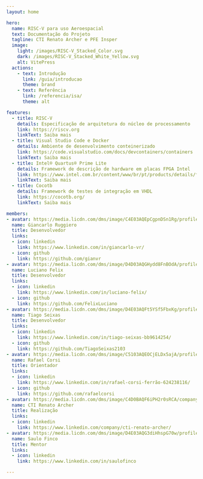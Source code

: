 ```yaml
---
layout: home

hero:
  name: RISC-V para uso Aeroespacial
  text: Documentação do Projeto
  tagline: CTI Renato Archer e PFE Insper
  image:
    light: /images/RISC-V_Stacked_Color.svg
    dark: /images/RISC-V_Stacked_White_Yellow.svg
    alt: VitePress
  actions:
    - text: Introdução
      link: /guia/introducao
      theme: brand
    - text: Referência
      link: /referencia/isa/
      theme: alt

features:
  - title: RISC-V
    details: Especificação de arquitetura do núcleo de processamento
    link: https://riscv.org
    linkText: Saiba mais
  - title: Visual Studio Code e Docker
    details: Ambiente de desenvolvimento conteinerizado
    link: https://code.visualstudio.com/docs/devcontainers/containers
    linkText: Saiba mais
  - title: Intel® Quartus® Prime Lite
    details: Framework de descrição de hardware em placas FPGA Intel
    link: https://www.intel.com.br/content/www/br/pt/products/details/fpga/development-tools/quartus-prime.html
    linkText: Saiba mais
  - title: Cocotb
    details: Framework de testes de integração em VHDL
    link: https://cocotb.org/
    linkText: Saiba mais

members:
- avatar: https://media.licdn.com/dms/image/C4E03AQEpCgpnDSn1Rg/profile-displayphoto-shrink_400_400/0/1617900258233?e=1714003200&v=beta&t=3E9dMYeFAvXG_k_Ktv9598Qnim9UO1141zZQCum2mGI
  name: Giancarlo Ruggiero
  title: Desenvolvedor
  links:
  - icon: linkedin
    link: https://www.linkedin.com/in/giancarlo-vr/
  - icon: github
    link: https://github.com/gianvr
- avatar: https://media.licdn.com/dms/image/D4D03AQGHydd8FnBOdA/profile-displayphoto-shrink_400_400/0/1707877218390?e=1714003200&v=beta&t=OqbtDvw0qaaZ7Lx7iykHOWjNEAe5KISyyJstXY6Omjk
  name: Luciano Felix
  title: Desenvolvedor
  links:
  - icon: linkedin
    link: https://www.linkedin.com/in/luciano-felix/
  - icon: github
    link: https://github.com/FelixLuciano
- avatar: https://media.licdn.com/dms/image/D4E03AQFt5YSf5FbxKg/profile-displayphoto-shrink_200_200/0/1666467108985?e=2147483647&v=beta&t=b0XQGht56s_SqQ4i46sv17sWOQ9g3Bbtv8yh1XFbKtg
  name: Tiago Seixas
  title: Desenvolvedor
  links:
  - icon: linkedin
    link: https://www.linkedin.com/in/tiago-seixas-bb9614254/
  - icon: github
    link: https://github.com/TiagoSeixas2103
- avatar: https://media.licdn.com/dms/image/C5103AQEOCjELDx5ajA/profile-displayphoto-shrink_800_800/0/1517465490173?e=1714003200&v=beta&t=8ZRnaxdyEzryRQViqNk6_-B4G72lMULu5xFGh4tfId8
  name: Rafael Corsi
  title: Orientador
  links:
  - icon: linkedin
    link: https://www.linkedin.com/in/rafael-corsi-ferrão-624238116/
  - icon: github
    link: https://github.com/rafaelcorsi
- avatar: https://media.licdn.com/dms/image/C4D0BAQF6iPH2r0sRCA/company-logo_200_200/0/1630470864507/cti_renato_archer_logo?e=1716422400&v=beta&t=IXE8hu6bInWiNoIVn--Z6Cm4Hd-5ywIkS6h6Txvzb0w
  name: CTI Renato Archer
  title: Realização
  links:
  - icon: linkedin
    link: https://www.linkedin.com/company/cti-renato-archer/
- avatar: https://media.licdn.com/dms/image/D4E03AQG3diHhspG70w/profile-displayphoto-shrink_800_800/0/1665021953301?e=1714003200&v=beta&t=4G8s6U3TEc9sP6ziTJSFfIQnScdIDrYayt5sHjwIij8
  name: Saulo Finco
  title: Mentor
  links:
  - icon: linkedin
    link: https://www.linkedin.com/in/saulofinco

---
```


<script setup>
import { VPTeamMembers } from 'vitepress/theme'
</script>

<div style="margin-top: 2rem;"></div>

<VPTeamMembers :members="$frontmatter.members" />
